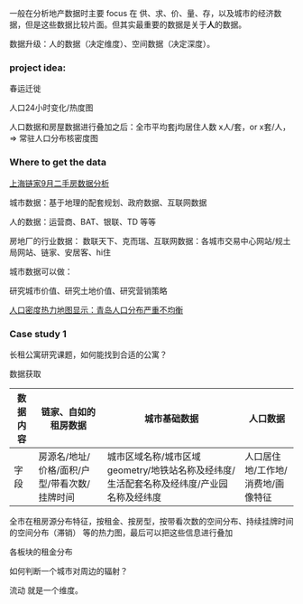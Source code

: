 一般在分析地产数据时主要 focus 在 供、求、价、量、存，以及城市的经济数据，但是这些数据比较片面。但其实最重要的数据是关于**人**的数据。

数据升级：人的数据（决定维度）、空间数据（决定深度）。

### project idea:

春运迁徙 

人口24小时变化/热度图

人口数据和房屋数据进行叠加之后：全市平均套j均居住人数 x人/套，or x套/人，=> 常驻人口分布核密度图

### Where to get the data

[上海链家9月二手房数据分析](https://zhuanlan.zhihu.com/p/43893017)

城市数据：基于地理的配套规划、政府数据、互联网数据

人的数据：运营商、BAT、银联、TD 等等

房地厂的行业数据： 数联天下、克而瑞、互联网数据：各城市交易中心网站/规土局网站、链家、安居客、hi住

城市数据可以做：

研究城市价值、研究土地价值、研究营销策略

[人口密度热力地图显示：青岛人口分布严重不均衡](http://house.qingdaonews.com/content/2019-06/18/content_20433269.htm)

### Case study 1 

长租公寓研究课题，如何能找到合适的公寓？

数据获取

| 数据内容 | 链家、自如的租房数据                         | 城市基础数据                                                 | 人口数据                          |
| -------- | -------------------------------------------- | ------------------------------------------------------------ | --------------------------------- |
| 字段     | 房源名/地址/价格/面积/户型/带看次数/挂牌时间 | 城市区域名称/城市区域geometry/地铁站名称及经纬度/生活配套名称及经纬度/产业园名称及经纬度 | 人口居住地/工作地/消费地/画像特征 |

全市在租房源分布特征，按租金、按房型，按带看次数的空间分布、持续挂牌时间的空间分布（滞销） 等的热力图，最后可以把这些信息进行叠加

各板块的租金分布 



如何判断一个城市对周边的辐射？

流动 就是一个维度。

